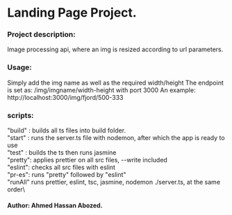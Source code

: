 #  Landing Page Project.

### Project description:
Image processing api, where an img is resized according to url parameters.

### Usage:
 Simply add the img name as well as the required width/height
 The endpoint is set as: /img/imgname/width-height with port 3000
 An example: http://localhost:3000/img/fjord/500-333

### scripts:
"build" : builds all ts files into build folder.\
"start" : runs the server.ts file with nodemon, after which the app is ready to use\
"test" : builds the ts then runs jasmine\
"pretty": applies prettier on all src files, --write included\
"eslint": checks all src files with eslint\
"pr-es": runs "pretty" followed by "eslint"\
"runAll" runs prettier, eslint, tsc, jasmine, nodemon ./server.ts, at the same order\

#### Author: Ahmed Hassan Abozed.

